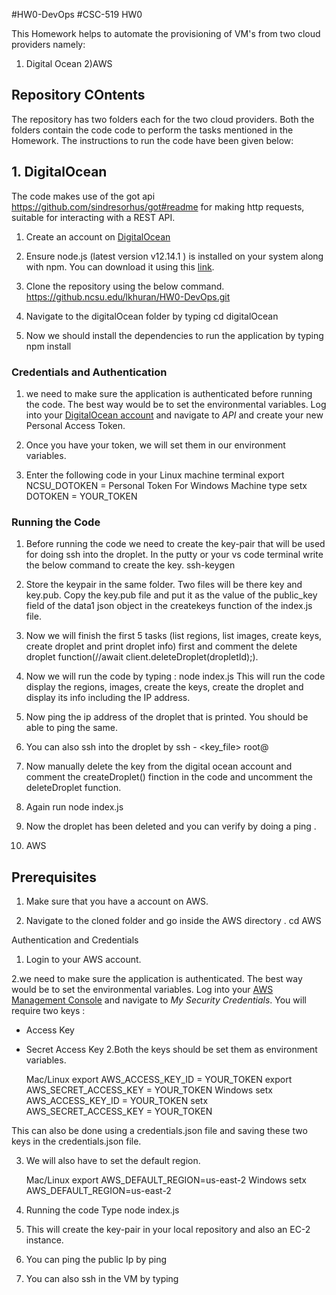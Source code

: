 #HW0-DevOps
#CSC-519 HW0

This Homework helps to automate the provisioning of VM's from two cloud providers namely:
1) Digital Ocean
2)AWS

## Repository COntents

The repository has two folders each for the two cloud providers. Both the folders contain the code code to perform the tasks mentioned in the Homework. The instructions to run the code have been given below:


## 1. DigitalOcean

The code makes use of the got api https://github.com/sindresorhus/got#readme for making http requests, suitable for interacting with a REST API.

1. Create an account on [DigitalOcean](https://www.digitalocean.com/)
2. Ensure node.js (latest version v12.14.1 ) is installed on your system along with npm. You can download it using this [link](https://nodejs.org/en/download/).
3. Clone the repository using the below command.
https://github.ncsu.edu/lkhuran/HW0-DevOps.git

4. Navigate to the digitalOcean folder by typing
    cd digitalOcean
5. Now we should install the dependencies to run the application by typing
    npm install

### Credentials and Authentication
1.  we need to make sure the application is authenticated before running the code. The best way would be to set the environmental variables. Log into your [DigitalOcean account](https://cloud.digitalocean.com/login) and navigate to *API* and create your new Personal Access Token. 

2. Once you have your token, we will set them in our environment variables.
3. Enter the following code in your Linux machine terminal
    export NCSU_DOTOKEN = Personal Token
   For Windows Machine type setx DOTOKEN = YOUR_TOKEN

### Running the Code

1. Before running the code we need to create the key-pair that will be used for doing ssh into the droplet. In the putty or your vs code terminal write the below command to create the key.
 ssh-keygen

2. Store the keypair in the same folder. Two files will be there key and key.pub. Copy the key.pub file and put it as the value of the public_key field of the data1 json object in the createkeys function of the index.js file.

3. Now we will finish the first 5 tasks (list regions, list images, create keys, create droplet and print droplet info) first and comment the delete droplet function(//await client.deleteDroplet(dropletId);). 

4. Now we will run the code by typing :
    node index.js
    This will run the code display the regions, images, create the keys, create the droplet and display its info including the IP address.

5. Now ping the ip address of the droplet that is printed. You should be able to ping the same.

6. You can also ssh into the droplet by 
    ssh - <key_file> root@<IP>

7. Now manually delete the key from the digital ocean account and comment the createDroplet() finction in the code and uncomment the deleteDroplet function.

8. Again run node index.js

9. Now the droplet has been deleted and you can verify by doing a ping .



2. AWS

## Prerequisites
1. Make sure that you have a account on AWS.

2. Navigate to the cloned folder and go inside the AWS directory .
    cd AWS

Authentication and Credentials
1. Login to your AWS account.

2.we need to make sure the application is authenticated. The best way would be to set the environmental variables. Log into your [AWS Management Console](https://console.aws.amazon.com/) and navigate to *My Security Credentials*. You will require two keys : 
* Access Key
* Secret Access Key
2.Both the  keys should be set them as environment variables.
    
    Mac/Linux
    export AWS_ACCESS_KEY_ID = YOUR_TOKEN
    export AWS_SECRET_ACCESS_KEY = YOUR_TOKEN
    Windows
    setx AWS_ACCESS_KEY_ID = YOUR_TOKEN
    setx AWS_SECRET_ACCESS_KEY = YOUR_TOKEN

This can also be done using a credentials.json file and saving these two keys in the credentials.json file.

3. We will also have to set the default region.
    
    Mac/Linux
    export AWS_DEFAULT_REGION=us-east-2
    Windows
    setx AWS_DEFAULT_REGION=us-east-2

4. Running the code 
    Type node index.js

5. This will create the key-pair in your local repository and also an EC-2 instance.

6. You can ping the public Ip by ping <IP>

7. You can also ssh in the VM by typing 
    


